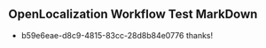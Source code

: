 ## OpenLocalization Workflow Test MarkDown
* b59e6eae-d8c9-4815-83cc-28d8b84e0776 
thanks!<!--HONumber=Mar16_HO2-->
